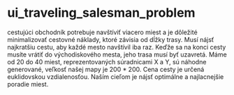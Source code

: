 # ui_traveling_salesman_problem
cestujúci obchodník potrebuje navštíviť viacero miest a je dôležité minimalizovať
cestovné náklady, ktoré závisia od dĺžky trasy. Musí nájsť najkratšiu cestu, aby každé mesto
navštívil iba raz. Keďže sa na konci cesty musíte vrátiť do východiskového mesta, jeho trasa
musí byť uzavretá.
Máme od 20 do 40 miest, reprezentovaných súradnicami X a Y, sú náhodne generované,
veľkosť našej mapy je 200 * 200. Cena cesty je určená euklidovskou vzdialenosťou. Naším
cieľom je nájsť optimálne a najlacnejšie poradie miest.
